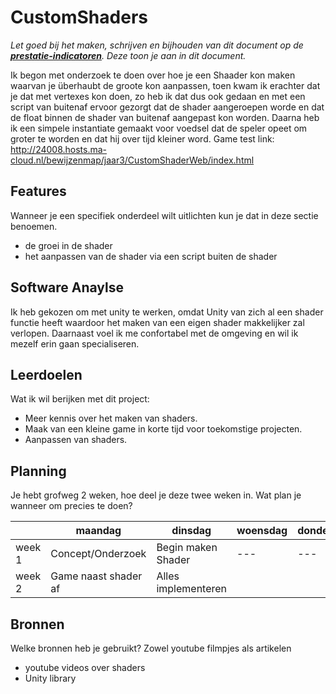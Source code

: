 # CustomShaders
*Let goed bij het maken, schrijven en bijhouden van dit document op de **[prestatie-indicatoren](https://drive.google.com/drive/folders/1y8l0Zr4E8b6gYJui_pSzQaoWr-gEr6JN?usp=sharing)**. Deze toon je aan in dit document.*

Ik begon met onderzoek te doen over hoe je een Shaader kon maken waarvan je überhaubt de groote kon aanpassen, toen kwam ik erachter dat je dat met vertexes kon doen, zo heb ik dat dus ook gedaan en met een script van buitenaf ervoor gezorgt dat de shader aangeroepen worde en dat de float binnen de shader van buitenaf aangepast kon worden. Daarna heb ik een simpele instantiate gemaakt voor voedsel dat de speler opeet om groter te worden en dat hij over tijd kleiner word.
Game test link: http://24008.hosts.ma-cloud.nl/bewijzenmap/jaar3/CustomShaderWeb/index.html

## Features
Wanneer je een specifiek onderdeel wilt uitlichten kun je dat in deze sectie benoemen.

- de groei in de shader
- het aanpassen van de shader via een script buiten de shader

## Software Anaylse 
Ik heb gekozen om met unity te werken, omdat Unity van zich al een shader functie heeft waardoor het maken van een eigen shader makkelijker zal verlopen. Daarnaast voel ik me confortabel met de omgeving en wil ik mezelf erin gaan specialiseren.

## Leerdoelen 
Wat ik wil berijken met dit project:
- Meer kennis over het maken van shaders.
- Maak van een kleine game in korte tijd voor toekomstige projecten.
- Aanpassen van shaders.

## Planning 
Je hebt grofweg 2 weken, hoe deel je deze twee weken in. Wat plan je wanneer om precies te doen?

| | maandag | dinsdag | woensdag | donderdag | vrijdag |
| --- | --- | --- | --- | --- | --- |
|week 1 | Concept/Onderzoek | Begin maken Shader |---| --- | 
|week 2 | Game naast shader af | Alles implementeren |

## Bronnen
Welke bronnen heb je gebruikt? Zowel youtube filmpjes als artikelen

- youtube videos over shaders
- Unity library
